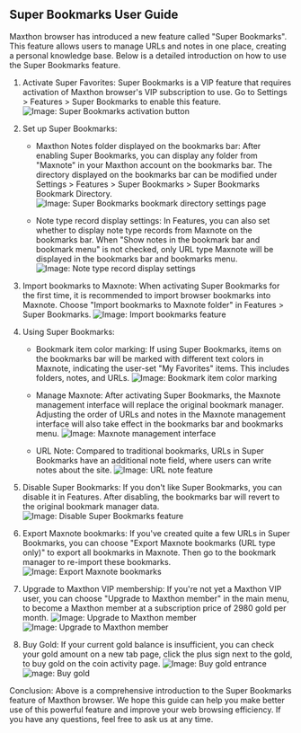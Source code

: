 ## Super Bookmarks User Guide


Maxthon browser has introduced a new feature called "Super Bookmarks". This feature allows users to manage URLs and notes in one place, creating a personal knowledge base. Below is a detailed introduction on how to use the Super Bookmarks feature.

1. Activate Super Favorites:
      Super Bookmarks is a VIP feature that requires activation of Maxthon browser's VIP subscription to use. Go to Settings > Features > Super Bookmarks to enable this feature.
	![Image: Super Bookmarks activation button](images/supperfav1.png)

2. Set up Super Bookmarks:
   - Maxthon Notes folder displayed on the bookmarks bar: After enabling Super Bookmarks, you can display any folder from "Maxnote" in your Maxthon account on the bookmarks bar. The directory displayed on the bookmarks bar can be modified under Settings > Features > Super Bookmarks > Super Bookmarks Bookmark Directory.
![Image: Super Bookmarks bookmark directory settings page](images/supperfav2.png)
  
   - Note type record display settings: In Features, you can also set whether to display note type records from Maxnote on the bookmarks bar. When "Show notes in the bookmark bar and bookmark menu" is not checked, only URL type Maxnote will be displayed in the bookmarks bar and bookmarks menu.
![Image: Note type record display settings](images/supperfav13.png)

3. Import bookmarks to Maxnote:
   When activating Super Bookmarks for the first time, it is recommended to import browser bookmarks into Maxnote. Choose "Import bookmarks to Maxnote folder" in Features > Super Bookmarks.
![Image: Import bookmarks feature](images/supperfav3.png)

4. Using Super Bookmarks:
   - Bookmark item color marking: If using Super Bookmarks, items on the bookmarks bar will be marked with different text colors in Maxnote, indicating the user-set "My Favorites" items. This includes folders, notes, and URLs.
![Image: Bookmark item color marking](images/supperfav4.png)
 
   - Manage Maxnote: After activating Super Bookmarks, the Maxnote management interface will replace the original bookmark manager. Adjusting the order of URLs and notes in the Maxnote management interface will also take effect in the bookmarks bar and bookmarks menu.
![Image: Maxnote management interface](images/supperfav5.png)


   - URL Note: Compared to traditional bookmarks, URLs in Super Bookmarks have an additional note field, where users can write notes about the site.
![Image: URL note feature](images/supperfav6.png)



5. Disable Super Bookmarks:
   If you don't like Super Bookmarks, you can disable it in Features. After disabling, the bookmarks bar will revert to the original bookmark manager data.
![Image: Disable Super Bookmarks feature](images/supperfav7.png)




6. Export Maxnote bookmarks:
    If you've created quite a few URLs in Super Bookmarks, you can choose "Export Maxnote bookmarks (URL type only)" to export all bookmarks in Maxnote. Then go to the bookmark manager to re-import these bookmarks.
![Image: Export Maxnote bookmarks](images/supperfav8.png)




7. Upgrade to Maxthon VIP membership:
  If you're not yet a Maxthon VIP user, you can choose "Upgrade to Maxthon member" in the main menu, to become a Maxthon member at a subscription price of 2980 gold per month.
![Image: Upgrade to Maxthon member](images/supperfav9.png)
![Image: Upgrade to Maxthon member](images/supperfav10.png)




8. Buy Gold:
   If your current gold balance is insufficient, you can check your gold amount on a new tab page, click the plus sign next to the gold, to buy gold on the coin activity page.
![Image: Buy gold entrance](images/supperfav11.png)
![mage: Buy gold](images/supperfav12.png)



Conclusion:
Above is a comprehensive introduction to the Super Bookmarks feature of Maxthon browser. We hope this guide can help you make better use of this powerful feature and improve your web browsing efficiency. If you have any questions, feel free to ask us at any time.